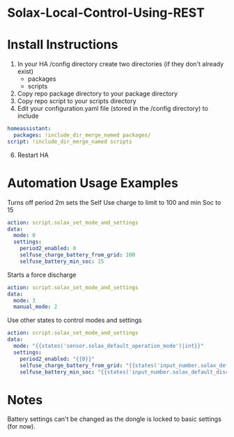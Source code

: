 # Solax-Local-Control-Using-REST
# Install Instructions
1. In your HA /config directory create two directories (if they don't already exist)
   * packages
   * scripts
2. Copy repo package directory to your package directory
3. Copy repo script to your scripts directory
4. Edit your configuration.yaml file (stored in the /config directory) to include
```yaml
homeassistant:
  packages: !include_dir_merge_named packages/
script: !include_dir_merge_named scripts
```
6. Restart HA

# Automation Usage Examples

Turns off period 2m sets the Self Use charge to limit to 100 and min Soc to 15
```yaml
action: script.solax_set_mode_and_settings
data:
  mode: 0
  settings:
    period2_enabled: 0
    selfuse_charge_battery_from_grid: 100
    selfuse_battery_min_soc: 15
```

Starts a force discharge
```yaml
action: script.solax_set_mode_and_settings
data:
  mode: 3
  manual_mode: 2
```


Use other states to control modes and settings
```yaml
action: script.solax_set_mode_and_settings
data:
  mode: "{{states('sensor.solax_default_operation_mode')|int}}"
  settings:
    period2_enabled: "{{0}}"
    selfuse_charge_battery_from_grid: "{{states('input_number.solax_default_charge_to_limit_soc')|int}}"
    selfuse_battery_min_soc: "{{states('input_number.solax_default_discharge_limit_soc')|int}}"
```

# Notes
Battery settings can't be changed as the dongle is locked to basic settings (for now).

